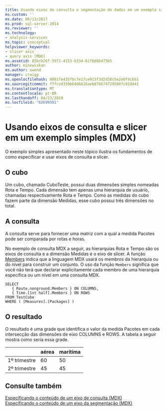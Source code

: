 ```yaml
---
title: Usando eixos de consulta e segmentação de dados em um exemplo simples (MDX) | Microsoft Docs
ms.custom: ''
ms.date: 06/13/2017
ms.prod: sql-server-2014
ms.reviewer: ''
ms.technology:
- analysis-services
ms.topic: conceptual
helpviewer_keywords:
- slicer axis
- query axis [MDX]
ms.assetid: 85bcb26f-5971-4153-b334-61f8d8b475b5
author: minewiskan
ms.author: owend
manager: craigg
ms.openlocfilehash: 8001fe4357bc7e17ce915f3d2d38c5e2e0f9cbb1
ms.sourcegitcommit: f7fced330b64d6616aeb8766747295807c92dd41
ms.translationtype: MT
ms.contentlocale: pt-BR
ms.lasthandoff: 04/23/2019
ms.locfileid: "62699501"
---
```

# <a name="using-query-and-slicer-axes-in-a-simple-example-mdx"></a>Usando eixos de consulta e slicer em um exemplo simples (MDX)
  O exemplo simples apresentado neste tópico ilustra os fundamentos de como especificar e usar eixos de consulta e slicer.  
  
## <a name="the-cube"></a>O cubo  
 Um cubo, chamado CuboTeste, possui duas dimensões simples nomeadas Rota e Tempo. Cada dimensão tem apenas uma hierarquia de usuário, chamadas respectivamente Rota e Tempo. Como as medidas do cubo fazem parte da dimensão Medidas, esse cubo possui três dimensões no total.  
  
## <a name="the-query"></a>A consulta  
 A consulta serve para fornecer uma matriz com a qual a medida Pacotes pode ser comparada por rotas e horas.  
  
 No exemplo de consulta MDX a seguir, as hierarquias Rota e Tempo são os eixos de consulta e a dimensão Medidas é o eixo de slicer. A função [Members](/sql/mdx/members-set-mdx) indica que a linguagem MDX usará os membros da hierarquia ou do nível para construir um conjunto. O uso da função `Members` significa que você não terá que declarar explicitamente cada membro de uma hierarquia específica ou um nível em uma consulta MDX.  
  
```  
SELECT  
   { Route.nonground.Members } ON COLUMNS,  
   { Time.[1st half].Members } ON ROWS  
FROM TestCube  
WHERE ( [Measures].[Packages] )  
```  
  
## <a name="the-results"></a>O resultado  
 O resultado é uma grade que identifica o valor da medida Pacotes em cada intersecção das dimensões de eixo COLUMNS e ROWS. A tabela a seguir mostra como seria essa grade.  
  
||aérea|marítima|  
|-|---------|---------|  
|1º trimestre|60|50|  
|2º trimestre|45|45|  
  
## <a name="see-also"></a>Consulte também  
 [Especificando o conteúdo de um eixo de consulta &#40;MDX&#41;](mdx-query-and-slicer-axes-specify-the-contents-of-a-query-axis.md)   
 [Especificando o conteúdo de um eixo da segmentação &#40;MDX&#41;](mdx-query-and-slicer-axes-specify-the-contents-of-a-slicer-axis.md)  
  
  
